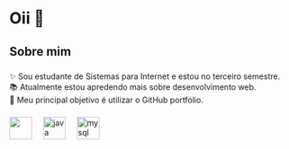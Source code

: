 

<h1 align="left">Oii 👋 </h1>

###


<h2 align="left">Sobre mim</h2>

###

<p align="left">✨ Sou estudante de Sistemas para Internet e estou no terceiro semestre.<br>📚 Atualmente estou apredendo mais sobre desenvolvimento web. <br>🎯 Meu principal objetivo é utilizar o GitHub portfólio.<br></p>

###



###

<div align="left">
  <img src="[[https://w7.pngwing.com/pngs/187/112/png-transparent-responsive-web-design-html-computer-icons-css3-world-wide-web-consortium-css-angle-text-rectangle.png](https://cdn-icons-png.flaticon.com/512/174/174854.png)](https://thumbs.dreamstime.com/b/astana-kazakhstan-july-html-icon-logo-vector-symbol-198641993.jpg)" height="40">
  <img width="12" />
  <img src="https://cdn.worldvectorlogo.com/logos/java-14.svg" height="40" alt="java logo"  />
  <img width="12" />
  <img src="https://www.citypng.com/public/uploads/preview/hd-mysql-logo-transparent-background-701751694771788209ydqoapx.png" height="40" alt="mysql logo" />
  <img width="12" />


</div>

###
